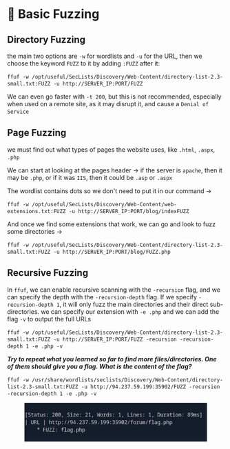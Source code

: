 # 💎 Basic Fuzzing

## Directory Fuzzing

the main two options are `-w` for wordlists and `-u` for the URL, then we choose the keyword `FUZZ` to it by adding `:FUZZ` after it:

```shell-session
ffuf -w /opt/useful/SecLists/Discovery/Web-Content/directory-list-2.3-small.txt:FUZZ -u http://SERVER_IP:PORT/FUZZ
```

We can even go faster with `-t 200`, but this is not recommended, especially when used on a remote site, as it may disrupt it, and cause a `Denial of Service`

## Page Fuzzing

we must find out what types of pages the website uses, like `.html`, `.aspx`, `.php`

We can start at looking at the pages header -> if the server is `apache`, then it may be `.php`, or if it was `IIS`, then it could be `.asp` or `.aspx`

The wordlist contains dots so we don't need to put it in our command ->

```shell-session
ffuf -w /opt/useful/SecLists/Discovery/Web-Content/web-extensions.txt:FUZZ -u http://SERVER_IP:PORT/blog/indexFUZZ
```

And once we find some extensions that work, we can go and look to fuzz some directories ->

```shell-session
ffuf -w /opt/useful/SecLists/Discovery/Web-Content/directory-list-2.3-small.txt:FUZZ -u http://SERVER_IP:PORT/blog/FUZZ.php
```

## Recursive Fuzzing

In `ffuf`, we can enable recursive scanning with the `-recursion` flag, and we can specify the depth with the `-recursion-depth` flag. If we specify `-recursion-depth 1`, it will only fuzz the main directories and their direct sub-directories. we can specify our extension with `-e .php` and we can add the flag `-v` to output the full URLs

```shell-session
ffuf -w /opt/useful/SecLists/Discovery/Web-Content/directory-list-2.3-small.txt:FUZZ -u http://SERVER_IP:PORT/FUZZ -recursion -recursion-depth 1 -e .php -v
```

_**Try to repeat what you learned so far to find more files/directories. One of them should give you a flag. What is the content of the flag?**_

```
ffuf -w /usr/share/wordlists/seclists/Discovery/Web-Content/directory-list-2.3-small.txt:FUZZ -u http://94.237.59.199:35902/FUZZ -recursion -recursion-depth 1 -e .php -v
```

<figure><img src="../../../.gitbook/assets/image (2) (1) (1) (1) (1) (1).png" alt=""><figcaption></figcaption></figure>
